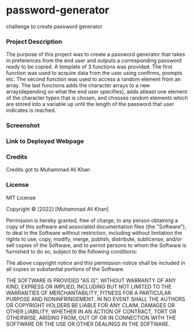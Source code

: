 # password-generator
challenge to create password generator

### Project Description 

The purpose of this project was to create a password generator that takes in preferences from the end user and outputs a corresponding password ready to be copied. A template of 3 functions was provided. The first function was used to acquire data from the user using confirms, prompts etc. The second function was used to access a random element from an array. The last functions adds the character arrays to a new array(depending on what the end user specifies), adds atleast one element of the character types that is chosen, and chooses random elements which are stored into a variable up until the length of the password that user indicates is reached. 


### Screenshot


### Link to Deployed Webpage



### Credits

Credits got to Muhammad Ali Khan

### License

MIT License

Copyright &copy; [2022] [Muhammad Ali Khan]

Permission is hereby granted, free of charge, to any person obtaining a copy of this software and associated documentation files (the "Software"), to deal in the Software without restriction, including without limitation the rights to use, copy, modify, merge, publish, distribute, sublicense, and/or sell copies of the Software, and to permit persons to whom the Software is furnished to do so, subject to the following conditions:

The above copyright notice and this permission notice shall be included in all copies or substantial portions of the Software.

THE SOFTWARE IS PROVIDED "AS IS", WITHOUT WARRANTY OF ANY KIND, EXPRESS OR IMPLIED, INCLUDING BUT NOT LIMITED TO THE WARRANTIES OF MERCHANTABILITY, FITNESS FOR A PARTICULAR PURPOSE AND NONINFRINGEMENT. IN NO EVENT SHALL THE AUTHORS OR COPYRIGHT HOLDERS BE LIABLE FOR ANY CLAIM, DAMAGES OR OTHER LIABILITY, WHETHER IN AN ACTION OF CONTRACT, TORT OR OTHERWISE, ARISING FROM, OUT OF OR IN CONNECTION WITH THE SOFTWARE OR THE USE OR OTHER DEALINGS IN THE SOFTWARE.
